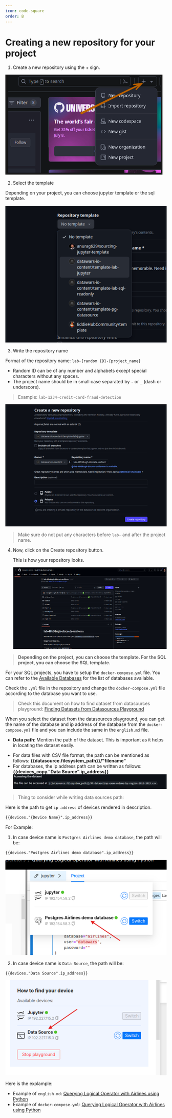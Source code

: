 ```yaml
---
icon: code-square
order: B
---
```


# Creating a new repository for your project

1. Create a new repository using the + sign.

![new-repo-button](../../static/creating-new-repo/new-repo-button.png)

2. Select the template

Depending on your project, you can choose jupyter template or the sql template.

![select-template](../../static/creating-new-repo/select-template.png)

3. Write the repository name

Format of the repository name: `lab-{random ID}-{project_name}`

* Random ID can be of any number and alphabets except special characters without any spaces.
* The project name should be in small case separated by `-` or `_` (dash or underscore).

> Example: `lab-1234-credit-card-fraud-detection` 

![write-repo-name](../../static/creating-new-repo/write-repo-name.png)

>    Make sure do not put any characters before `lab-` and after the project name.


4. Now, click on the Create repository button.

	This is how your repository looks.

    ![new-repo](../../static/creating-new-repo/new-repo.png)

> **Depending on the project, you can choose the template. For the SQL project, you can choose the SQL template.**

For your SQL projects, you have to setup the `docker-compose.yml` file. You can refer to the [Available Databases](https://github.com/datawars-io-content/reference-databases-available-sql-tracks) for the list of databases available. 

Check the `.yml` file in the repository and change the `docker-compose.yml` file according to the database you want to use.

> Check this document on how to find dataset from datasources playground: [Finding Datasets from Datasources Playground](http://localhost:5000/new-authors-training/your-first-project/choosing-a-dataset/)

When you select the dataset from the datasources playground, you can get the name of the database and ip address of the database from the `docker-compose.yml` file and you can include the same in the `english.md` file.

* **Data path**: Mention the path of the dataset. This is important as it helps in locating the dataset easily.

- For data files with CSV file format, the path can be mentioned as follows: **{{datasource.filesystem_path}}/"filename"**
- For databases, the ip address path can be written as follows: **{{devices_copy."Data Source".ip_address}}**
![Dataset path](/static/creating-datasets-img/image-2.png)

> Thing to consider while writing data sources path: 

Here is the path to get `ip address` of devices rendered in description. 
```markdown
{{devices."{Device Name}".ip_address}}
```

For Example: 

1. In case device name is `Postgres Airlines demo database`, the path will be: 
```markdown
{{devices."Postgres Airlines demo database".ip_address}}
```
![Data Source Path](/static/creating-datasets-img/image-10.png)

2. In case device name is `Data Source`, the path will be: 
```markdown
{{devices."Data Source".ip_address}}
```
![Data Source Path](/static/creating-datasets-img/image-9.png)

Here is the explample:

- Example of `english.md`: [Querying Logical Operator with Airlines using Python](https://github.com/datawars-io-content/lab-87dg27-advance-sql-logical-operator-airlines/blob/master/english.md?plain=1#L10)
- Example of `docker-compose.yml`: [Querying Logical Operator with Airlines using Python](https://github.com/datawars-io-content/lab-87dg27-advance-sql-logical-operator-airlines/blob/master/docker-compose.yml)
